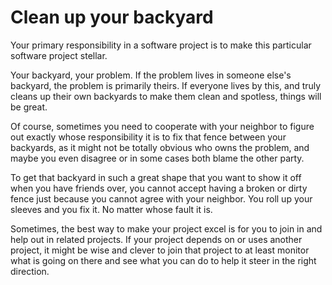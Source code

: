 # Clean up your backyard

Your primary responsibility in a software project is to make this particular
software project stellar.

Your backyard, your problem. If the problem lives in someone else's backyard,
the problem is primarily theirs. If everyone lives by this, and truly cleans
up their own backyards to make them clean and spotless, things will be great.

Of course, sometimes you need to cooperate with your neighbor to figure out
exactly whose responsibility it is to fix that fence between your backyards,
as it might not be totally obvious who owns the problem, and maybe you even
disagree or in some cases both blame the other party.

To get that backyard in such a great shape that you want to show it off when
you have friends over, you cannot accept having a broken or dirty fence just
because you cannot agree with your neighbor. You roll up your sleeves and you
fix it. No matter whose fault it is.

Sometimes, the best way to make your project excel is for you to join in and
help out in related projects. If your project depends on or uses another
project, it might be wise and clever to join that project to at least monitor
what is going on there and see what you can do to help it steer in the right
direction.
